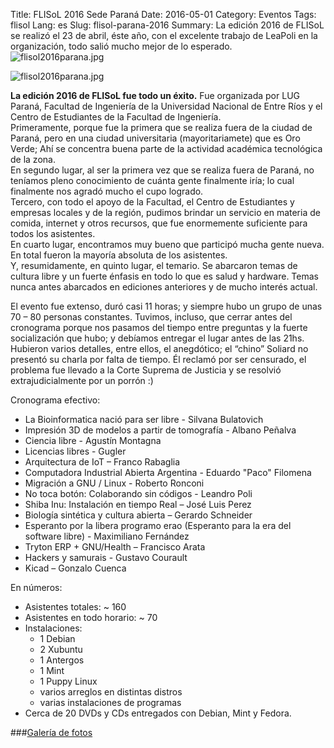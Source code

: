 Title: FLISoL 2016 Sede Paraná
Date: 2016-05-01
Category: Eventos
Tags: flisol
Lang: es
Slug: flisol-parana-2016
Summary: La edición 2016 de FLISoL se realizó el 23 de abril, éste año, con el excelente trabajo de LeaPoli en la organización, todo salió mucho mejor de lo esperado. ![flisol2016parana.jpg](/images/article/2016/flisol2016parana.jpg)

![flisol2016parana.jpg](/images/article/2016/flisol2016parana.jpg)

**La edición 2016 de FLISoL fue todo un éxito.** Fue organizada por LUG Paraná, Facultad de Ingeniería de la Universidad Nacional de Entre Ríos y el Centro de Estudiantes de la Facultad de Ingeniería.  
Primeramente, porque fue la primera que se realiza fuera de la ciudad de Paraná, pero en una ciudad universitaria (mayoritariamete) que es Oro Verde; Ahí se concentra buena parte de la actividad académica tecnológica de la zona.  
En segundo lugar, al ser la primera vez que se realiza fuera de Paraná, no teníamos pleno conocimiento de cuánta gente finalmente iría; lo cual finalmente nos agradó mucho el cupo logrado.  
Tercero, con todo el apoyo de la Facultad, el Centro de Estudiantes y empresas locales y de la región, pudimos brindar un servicio en materia de comida, internet y otros recursos, que fue enormemente suficiente para todos los asistentes.  
En cuarto lugar, encontramos muy bueno que participó mucha gente nueva. En total fueron la mayoría absoluta de los asistentes.  
Y, resumidamente, en quinto lugar, el temario. Se abarcaron temas de cultura libre y un fuerte énfasis en todo lo que es salud y hardware. Temas nunca antes abarcados en ediciones anteriores y de mucho interés actual.  
  
El evento fue extenso, duró casi 11 horas; y siempre hubo un grupo de unas 70 – 80 personas constantes. Tuvimos, incluso, que cerrar antes del cronograma porque nos pasamos del tiempo entre preguntas y la fuerte socialización que hubo; y debíamos entregar el lugar antes de las 21hs.  
Hubieron varios detalles, entre ellos, el anegdótico; el “chino” Soliard no presentó su charla por falta de tiempo. Él reclamó por ser censurado, el problema fue llevado a la Corte Suprema de Justicia y se resolvió extrajudicialmente por un porrón :)  
  
Cronograma efectivo:  
  
  * La Bioinformatica nació para ser libre - Silvana Bulatovich  
  * Impresión 3D de modelos a partir de tomografía - Albano Peñalva  
  * Ciencia libre - Agustín Montagna  
  * Licencias libres - Gugler  
  * Arquitectura de IoT – Franco Rabaglia  
  * Computadora Industrial Abierta Argentina - Eduardo "Paco" Filomena  
  * Migración a GNU / Linux - Roberto Ronconi  
  * No toca botón: Colaborando sin códigos - Leandro Poli  
  * Shiba Inu: Instalación en tiempo Real – José Luis Perez  
  * Biología sintética y cultura abierta – Gerardo Schneider  
  * Esperanto por la libera programo erao (Esperanto para la era del software libre) - Maximiliano Fernández  
  * Tryton ERP + GNU/Health – Francisco Arata  
  * Hackers y samurais - Gustavo Courault  
  * Kicad – Gonzalo Cuenca  

  
En números:  
  
  * Asistentes totales: ~ 160  
  * Asistentes en todo horario: ~ 70  
  * Instalaciones:  
    * 1 Debian  
    * 2 Xubuntu  
    * 1 Antergos  
    * 1 Mint  
    * 1 Puppy Linux  
    * varios arreglos en distintas distros  
    * varias instalaciones de programas  
  * Cerca de 20 DVDs y CDs entregados con Debian, Mint y Fedora.  

###<a href="/images/galleries/FLISoL2016" target="_blank">Galería de fotos</a>


